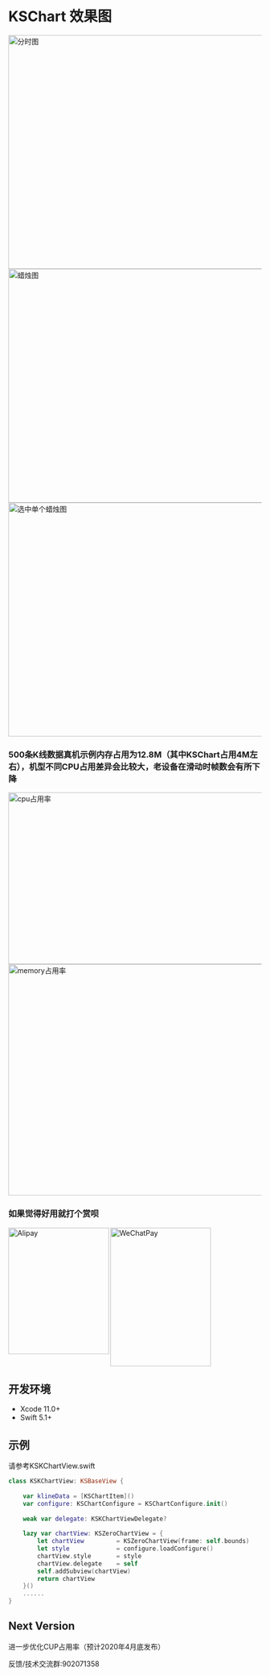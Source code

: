 # KSChart 效果图
<img src="https://github.com/saeipi/KSChart/blob/master/Resources/time.jpg" alt="分时图" width="600" height="464" align="middle"/>

<img src="https://github.com/saeipi/KSChart/blob/master/Resources/candle.jpg" alt="蜡烛图" width="600" height="464" align="middle"/>

<img src="https://github.com/saeipi/KSChart/blob/master/Resources/cross.jpg" alt="选中单个蜡烛图" width="600" height="464" align="middle"/>

### 500条K线数据真机示例内存占用为12.8M（其中KSChart占用4M左右），机型不同CPU占用差异会比较大，老设备在滑动时帧数会有所下降
<img src="https://github.com/saeipi/KSChart/blob/master/Resources/cpu.jpg" alt="cpu占用率" width="800" height="341" align="middle"/>

<img src="https://github.com/saeipi/KSChart/blob/master/Resources/memory.jpg" alt="memory占用率" width="800" height="459" align="middle"/>

### 如果觉得好用就打个赏呗
<img src="https://github.com/saeipi/KSChart/blob/master/Resources/Alipay.jpg" alt="Alipay" width="200" height="251" align="left"/>
<img src="https://github.com/saeipi/KSChart/blob/master/Resources/WeChatPay.jpeg" alt="WeChatPay" width="200" height="275" align="middle"/>

## 开发环境
- Xcode 11.0+
- Swift 5.1+

## 示例
请参考KSKChartView.swift
```swift
class KSKChartView: KSBaseView {
    
    var klineData = [KSChartItem]()
    var configure: KSChartConfigure = KSChartConfigure.init()
    
    weak var delegate: KSKChartViewDelegate?
    
    lazy var chartView: KSZeroChartView = {
        let chartView         = KSZeroChartView(frame: self.bounds)
        let style             = configure.loadConfigure()
        chartView.style       = style
        chartView.delegate    = self
        self.addSubview(chartView)
        return chartView
    }()
    ......
}
```
## Next Version
进一步优化CUP占用率（预计2020年4月底发布）

反馈/技术交流群:902071358
